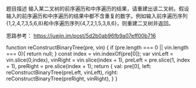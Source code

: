 题目描述
输入某二叉树的前序遍历和中序遍历的结果，请重建出该二叉树。假设输入的前序遍历和中序遍历的结果中都不含重复的数字。例如输入前序遍历序列{1,2,4,7,3,5,6,8}和中序遍历序列{4,7,2,1,5,3,8,6}，则重建二叉树并返回。

思路参考：
https://juejin.im/post/5d2b0ab96fb9a07eff00b716

function reConstructBinaryTree(pre, vin)
{
    if (pre.length === 0 || vin.length === 0){
        return null;
    }
    const index = vin.indexOf(pre[0]);
    var vinLeft = vin.slice(0,index),
        vinRight = vin.slice(index + 1),
        preLeft = pre.slice(1, index + 1),
        preRight = pre.slice(index + 1);
    return {
        val: pre[0],
        left: reConstructBinaryTree(preLeft, vinLeft),
        right: reConstructBinaryTree(preRight, vinRight),
    }
}